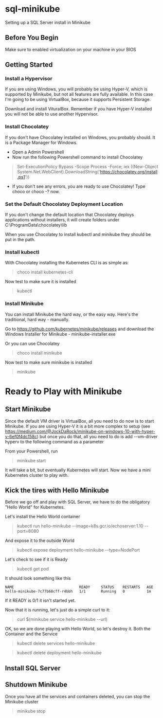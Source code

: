# sql-minikube
Setting up a SQL Server install in Minikube
## Before You Begin
Make sure to enabled virtualization on your machine in your BIOS

## Getting Started
### Install a Hypervisor
If you are using Windows, you will probably be using Hyper-V, which is supported by Minikube, but not all features are fully available.  In this case I'm going to be using VirtualBox, because it supports Persistent Storage.

Download and install VituralBox.  Remember if you have Hyper-V installed you will not be able to use another Hypervisor.

### Install Chocolatey
If you don't have Chocolatey installed on Windows, you probably should.  It is a Package Manager for Windows.
* Open a Admin Powershell
* Now run the following Powershell command to install Chocolatey
> Set-ExecutionPolicy Bypass -Scope Process -Force; iex ((New-Object System.Net.WebClient).DownloadString('https://chocolatey.org/install.ps1'))
* If you don't see any errors, you are ready to use Chocolatey! Type choco or choco -? now.

### Set the Default Chocolatey Deployment Location

If you don't change the default location that Chocolatey deploys applications without installers, it will create folders under C:\ProgramData\chocolatey\lib

When you use Chocolatey to install kubectl and minikube they should be put in the path.  

### Install kubectl
With Chocolatey installing the Kubernetes CLI is as simple as:
> choco install kubernetes-cli

Now test to make sure it is installed
> kubectl

### Install Minikube
You can install Minikube the hard way, or the easy way. Here's the traditional, hard way - manually.

Go to https://github.com/kubernetes/minikube/releases and download the Windows Installer for Minikube - minikube-installer.exe

Or you can use Chocolatey
> choco install minikube

Now test to make sure minikube is installed
> minikube

# Ready to Play with Minikube
## Start Minikube
Since the default VM driver is VirtualBox, all you need to do now is to start Minikube.  If you are using Hyper-V it is a bit more complex to setup (see https://medium.com/@JockDaRock/minikube-on-windows-10-with-hyper-v-6ef0f4dc158c) but once you do that, all you need to do is add --vm-driver hyperv to the following command as a parameter

From your Powershell, run
> minikube start

It will take a bit, but eventually Kubernetes will start.  Now we have a mini Kubernetes cluster to play with.

## Kick the tires with Hello Minikube
Before we go off and play with SQL Server, we have to do the obligatory "Hello World" for Kubernetes.

Let's install the Hello World container
> kubectl run hello-minikube --image=k8s.gcr.io/echoserver:1.10 --port=8080

And expose it to the outside World
> kubectl expose deployment hello-minikube --type=NodePort

Let's check to see if it is Ready
> kubectl get pod

It should look something like this

    NAME                              READY     STATUS    RESTARTS   AGE
    hello-minikube-7c77b68cff-r4bbh   1/1       Running   0          1m

If it READY is 0/1 it isn't started yet.

Now that it is running, let's just do a simple curl to it:
> curl $(minikube service hello-minikube --url)

OK, so we are done playing with Hello World, so let's destroy it.  Both the Container and the Service
> kubectl delete services hello-minikube

> kubectl delete deployment hello-minikube

## Install SQL Server

## Shutdown Minikube
Once you have all the services and containers deleted, you can stop the Minikube cluster
> minikube stop
